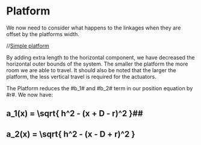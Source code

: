 Platform
========

We now need to consider what happens to the linkages when they are offset by the platforms width.

//[Simple platform](svg:2)

By adding extra length to the horizontal component, we have decreased the horizontal outer bounds of the system. The smaller the platform the more room we are able to travel. It should also be noted that the larger the platform, the less vertical travel is required for the actuators.

The Platform reduces the #b_1# and #b_2# term in our position equation by #r#. We now have:
## a_1(x) = \sqrt{ h^2 - (x + D - r)^2 }##
## a_2(x) = \sqrt{ h^2 - (x - D + r)^2 } ##
